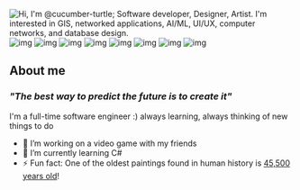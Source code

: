 ![Hi, I'm @cucumber-turtle; Software developer, Designer, Artist. I'm interested in GIS, networked applications, AI/ML, UI/UX, computer networks, and database design.](https://github.com/cucumber-turtle/cucumber-turtle/blob/main/images/github-intro.png)
![img](https://img.shields.io/badge/PostgreSQL-316192?style=for-the-badge&logo=postgresql&logoColor=white)
![img](https://img.shields.io/badge/blender-%23F5792A.svg?style=for-the-badge&logo=blender&logoColor=white)
![img](https://img.shields.io/badge/Figma-F24E1E?style=for-the-badge&logo=figma&logoColor=white)
![img](https://img.shields.io/badge/React-20232A?style=for-the-badge&logo=react&logoColor=61DAFB)
![img](https://img.shields.io/badge/Unity-100000?style=for-the-badge&logo=unity&logoColor=white)
![img](https://img.shields.io/badge/JavaScript-323330?style=for-the-badge&logo=javascript&logoColor=F7DF1E)
![img](https://img.shields.io/badge/Python-FFD43B?style=for-the-badge&logo=python&logoColor=blue)
![img](https://img.shields.io/badge/Java-ED8B00?style=for-the-badge&logo=openjdk&logoColor=white)

## About me
### _"The best way to predict the future is to create it"_
I'm a full-time software engineer :) always learning, always thinking of new things to do
- 🔭 I’m working on a video game with my friends  
- 🌱 I’m currently learning C#
- ⚡ Fun fact: One of the oldest paintings found in human history is [45,500 years old](https://news.artnet.com/art-world/indonesia-pig-art-oldest-painting-1937110)!
